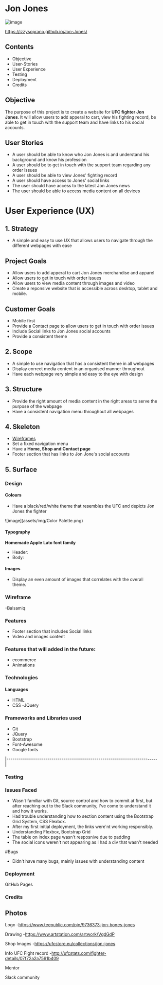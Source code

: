 # Jon Jones

![image](https://bucket.mn2s.com/wp-content/uploads/2019/04/18175044/Jon-Jones-mn2s.png)

https://izzysoprano.github.io/Jon-Jones/

## Contents ##

- Objective
- User-Stories
- User Experience
- Testing
- Deployment
- Credits

## Objective

The purpose of this project is to create a website for **UFC fighter Jon Jones**. It will allow users to add apperal to cart, view his fighting record, be able to get in touch with the support team and have links to his social accounts.

## User Stories

- A user should be able to know who Jon Jones is and understand his background and know his profession
- A user should be to get in touch with the support team regarding any order issues
- A user should be able to view Jones' fighting record 
- A user should have access to Jones' social links
- The user should have access to the latest Jon Jones news
- The user should be able to access media content on all devices 

# User Experience (UX)
## 1. Strategy
- A simple and easy to use UX that allows users to navigate through the different webpages with ease

## Project Goals
- Allow users to add apperal to cart Jon Jones merchandise and apparel
- Allow users to get in touch with order issues
- Allow users to view media content through images and video 
- Create a reponsive website that is accessible across desktop, tablet and mobile.

## Customer Goals
- Mobile first
- Provide a Contact page to allow users to get in touch with order issues
- Include Social links to Jon Jones social accounts
- Provide a consistent theme

## 2. Scope 
- A simple to use navigation that has a consistent theme in all webpages
- Display correct media content in an organised manner throughout
- Have each webpage very simple and easy to the eye with design 

## 3. Structure
- Provide the right amount of media content in the right areas to serve the purpose of the webpage 
- Have a consistent navigation menu throughout all webpages

## 4. Skeleton
- [Wireframes]()
- Set a fixed navigation menu
- Have a **Home, Shop and Contact page**
- Footer section that has links to Jon Jone's social accounts

## 5. Surface

### Design

#### Colours
- Have a black/red/white theme that resembles the UFC and depicts Jon Jones the fighter

![image](assets/img/Color Palette.png)

#### Typography

**Homemade Apple**
**Lato font family**
- Header:
- Body:

#### Images
- Display an even amount of images that correlates with the overall theme.

### Wireframe
-Balsamiq

### Features

- Footer section that includes Social links
- Video and images content 

### Features that will added in the future:

- ecommerce
- Animations 

### Technologies 

#### Languages 
- HTML
- CSS 
-JQuery

### Frameworks and Libraries used 
- Git
- JQuery
- Bootstrap
- Font-Awesome
- Google fonts

|-----------------------------------------------------------------------------|

### Testing

### Issues Faced

- Wasn't familiar with Git, source control and how to commit at first, but after reaching out to the Slack community, I've come to understand it and how it works.
- Had trouble understanding how to section content using the Bootstrap Grid System, CSS Flexbox. 
- After my first initial deployment, the links were'nt working responsibly. 
- Understanding Flexbox, Bootstrap Grid
- The table on index page wasn't resposnive due to padding
- The social icons weren't not appearing as I had a div that wasn't needed

#Bugs

- Didn't have many bugs, mainly issues with understanding content 

### Deployment

GitHub Pages

### Credits

## Photos

Logo
-https://www.teepublic.com/pin/9736373-jon-bones-jones

Drawing
-https://www.artstation.com/artwork/VgdGdP

Shop Images
-https://ufcstore.eu/collections/jon-jones

Info
UFC Fight record
-http://ufcstats.com/fighter-details/07f72a2a7591b409

Mentor

Slack community